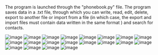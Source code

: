The program is launched through the "phonebook.py" file.
The program saves data in a .txt file, through which you can write, read, edit, delete,
export to another file or import from a file (in which case, the export and import files must contain data written in the same format )
and search for contacts.

![image](https://github.com/Bekhz0d/phonebook/assets/142194456/9305ba23-e79b-4203-95ed-8522c1e74381)
![image](https://github.com/Bekhz0d/phonebook/assets/142194456/635b21b4-138a-4e1a-a7a6-1c4e8a477af4)
![image](https://github.com/Bekhz0d/phonebook/assets/142194456/7ed5251a-8616-44ca-914a-66a7d3433bdc)
![image](https://github.com/Bekhz0d/phonebook/assets/142194456/b9214a95-0162-498b-af4b-859ce23c543a)
![image](https://github.com/Bekhz0d/phonebook/assets/142194456/047eb134-b0e6-47c7-a532-5eac3a08390c)
![image](https://github.com/Bekhz0d/phonebook/assets/142194456/569f88eb-8c49-4f94-973a-6661cc5f6b05)
![image](https://github.com/Bekhz0d/phonebook/assets/142194456/2cfa1096-aa33-4088-ab20-a8225967057f)
![image](https://github.com/Bekhz0d/phonebook/assets/142194456/d9b27c72-f07d-4860-86ec-5f6780999ec6)
![image](https://github.com/Bekhz0d/phonebook/assets/142194456/baa64730-06fc-4a15-80ee-4f012edf337e)
![image](https://github.com/Bekhz0d/phonebook/assets/142194456/4d4f1644-d301-455d-ace6-ddba4c2e3621)
![image](https://github.com/Bekhz0d/phonebook/assets/142194456/e78081fc-25f5-4b77-88df-f9fc0771baec)
![image](https://github.com/Bekhz0d/phonebook/assets/142194456/468be110-f511-4666-ab83-7d8d9b724bb9)
![image](https://github.com/Bekhz0d/phonebook/assets/142194456/260b03e2-3298-4998-90c6-aab8468639c1)
![image](https://github.com/Bekhz0d/phonebook/assets/142194456/49838f36-fc17-4649-abe7-cc371ccfefa1)
![image](https://github.com/Bekhz0d/phonebook/assets/142194456/80a99c47-f192-4e2e-9c24-aa683e798ced)
![image](https://github.com/Bekhz0d/phonebook/assets/142194456/c71fcf3b-8d1a-45a7-a0ce-51c266282c8f)
![image](https://github.com/Bekhz0d/phonebook/assets/142194456/a497698d-28a5-4f3f-807e-72cfba43bb5c)
![image](https://github.com/Bekhz0d/phonebook/assets/142194456/ca8ecd13-9c2a-493b-97d0-b851a2f9bf09)
![image](https://github.com/Bekhz0d/phonebook/assets/142194456/748a528b-a324-4571-8dcc-788067c22dd3)
![image](https://github.com/Bekhz0d/phonebook/assets/142194456/88acb1e4-4142-4fd4-a7e5-042e04ed6e07)
